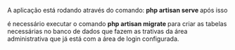 A aplicação está rodando através do comando: <b> php artisan serve </b> após isso 

é necessário executar o comando <b> php artisan migrate </b> para criar as tabelas necessárias no banco de dados
que fazem as trativas da área administrativa que já está com a área de login configurada.

